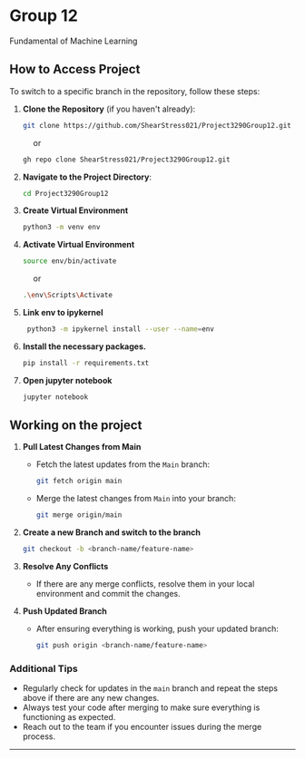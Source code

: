 # Group 12
Fundamental of Machine Learning



## How to Access Project

To switch to a specific branch in the repository, follow these steps:

1. **Clone the Repository** (if you haven't already):

   ```bash
   git clone https://github.com/ShearStress021/Project3290Group12.git
   ```
   &emsp; or

   ```bash
   gh repo clone ShearStress021/Project3290Group12.git
   ```

2. **Navigate to the Project Directory**:

   ```bash
   cd Project3290Group12
   ```
2. **Create Virtual Environment**
    ```bash
    python3 -m venv env
    ```
   
3. **Activate Virtual Environment**
    ```bash
    source env/bin/activate
    ```
     &emsp; or
     ```bash
     .\env\Scripts\Activate

     ```
4. **Link env to ipykernel**
    ```bash
     python3 -m ipykernel install --user --name=env

     ```
5. **Install the necessary packages.**
    ```bash
    pip install -r requirements.txt
    ```

6. **Open jupyter notebook**
   ```bash
   jupyter notebook
   ```

## Working on the project



1. **Pull Latest Changes from Main**
   - Fetch the latest updates from the `Main` branch:
     ```bash
     git fetch origin main
     ```
   - Merge the latest changes from `Main` into your branch:
     ```bash
     git merge origin/main
     ```
2. **Create a new Branch and switch to the branch**
    ```bash
   git checkout -b <branch-name/feature-name>
   ```
3. **Resolve Any Conflicts**
   - If there are any merge conflicts, resolve them in your local environment and commit the changes.

3. **Push Updated Branch**
   - After ensuring everything is working, push your updated branch:
     ```bash
     git push origin <branch-name/feature-name>
     ```
### Additional Tips
- Regularly check for updates in the `main` branch and repeat the steps above if there are any new changes.
- Always test your code after merging to make sure everything is functioning as expected.
- Reach out to the team if you encounter issues during the merge process.


---

